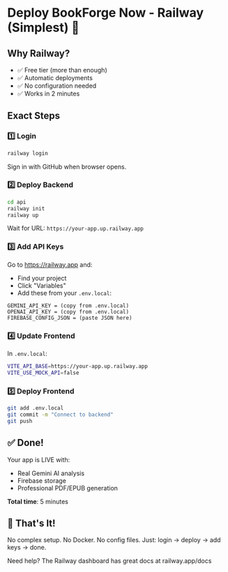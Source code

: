 # Deploy BookForge Now - Railway (Simplest) 🚀

## Why Railway?
- ✅ Free tier (more than enough)
- ✅ Automatic deployments
- ✅ No configuration needed
- ✅ Works in 2 minutes

## Exact Steps

### 1️⃣ Login
```bash
railway login
```
Sign in with GitHub when browser opens.

### 2️⃣ Deploy Backend
```bash
cd api
railway init
railway up
```
Wait for URL: `https://your-app.up.railway.app`

### 3️⃣ Add API Keys
Go to https://railway.app and:
- Find your project
- Click "Variables"
- Add these from your `.env.local`:

```
GEMINI_API_KEY = (copy from .env.local)
OPENAI_API_KEY = (copy from .env.local)
FIREBASE_CONFIG_JSON = (paste JSON here)
```

### 4️⃣ Update Frontend
In `.env.local`:
```bash
VITE_API_BASE=https://your-app.up.railway.app
VITE_USE_MOCK_API=false
```

### 5️⃣ Deploy Frontend
```bash
git add .env.local
git commit -m "Connect to backend"
git push
```

## ✅ Done!

Your app is LIVE with:
- Real Gemini AI analysis
- Firebase storage
- Professional PDF/EPUB generation

**Total time**: 5 minutes

## 🎯 That's It!

No complex setup. No Docker. No config files.
Just: login → deploy → add keys → done.

Need help? The Railway dashboard has great docs at railway.app/docs

